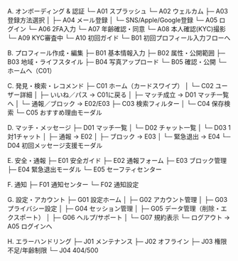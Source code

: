 A. オンボーディング & 認証
 └─ A01 スプラッシュ
     └─ A02 ウェルカム
         ├─ A03 登録方法選択
         │    ├─ A04 メール登録
         │    └─ SNS/Apple/Google登録
         └─ A05 ログイン
              └─ A06 2FA入力
                   └─ A07 年齢確認・同意
                        └─ A08 本人確認(KYC)撮影
                             └─ A09 KYC審査中
                                  └─ A10 初回ガイド
                                       └─ B01 初回プロフィール入力フローへ

B. プロフィール作成・編集
 ├─ B01 基本情報入力
 ├─ B02 属性・公開範囲
 ├─ B03 地域・ライフスタイル
 ├─ B04 写真アップロード
 └─ B05 確認・公開
      └─ ホームへ（C01）

C. 発見・検索・レコメンド
 ├─ C01 ホーム（カードスワイプ）
 │    └─ C02 ユーザー詳細
 │         ├─ いいね／パス → C01に戻る
 │         ├─ マッチ成立 → D01 マッチ一覧へ
 │         └─ 通報／ブロック → E02/E03
 ├─ C03 検索フィルター
 │    └─ C04 保存検索
 └─ C05 おすすめ理由モーダル

D. マッチ・メッセージ
 ├─ D01 マッチ一覧
 │    └─ D02 チャット一覧
 │         └─ D03 1対1チャット
 │              ├─ 通報 → E02
 │              ├─ ブロック → E03
 │              └─ 緊急退出 → E04
 └─ D04 初回メッセージ支援モーダル

E. 安全・通報
 ├─ E01 安全ガイド
 ├─ E02 通報フォーム
 ├─ E03 ブロック管理
 ├─ E04 緊急退出モーダル
 └─ E05 セーフティセンター

F. 通知
 ├─ F01 通知センター
 └─ F02 通知設定

G. 設定・アカウント
 ├─ G01 設定ホーム
 │    ├─ G02 アカウント管理
 │    ├─ G03 プライバシー設定
 │    ├─ G04 セッション管理
 │    ├─ G05 データ管理（削除・エクスポート）
 │    ├─ G06 ヘルプ/サポート
 │    └─ G07 規約表示
 └─ ログアウト → A05 ログインへ

H. エラーハンドリング
 ├─ J01 メンテナンス
 ├─ J02 オフライン
 ├─ J03 権限不足/年齢制限
 └─ J04 404/500
